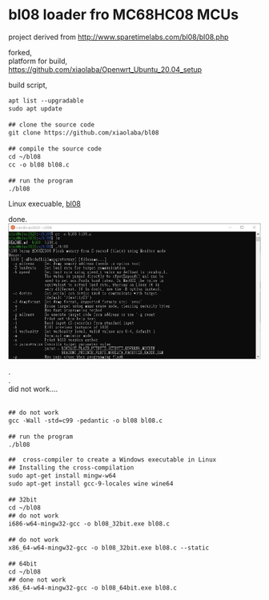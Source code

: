 # bl08 loader fro MC68HC08 MCUs

project derived from http://www.sparetimelabs.com/bl08/bl08.php



forked,   
platform for build, https://github.com/xiaolaba/Openwrt_Ubuntu_20.04_setup   

build script,
```
apt list --upgradable  
sudo apt update  

## clone the source code
git clone https://github.com/xiaolaba/bl08  

## compile the source code
cd ~/bl08
cc -o bl08 bl08.c

## run the program
./bl08

```

Linux execuable, [bl08](bl08)  

done.
![bl08.JPG](bl08.JPG)





.  
.  
did not work....  

```

## do not work
gcc -Wall -std=c99 -pedantic -o bl08 bl08.c

## run the program
./bl08
```

  
  
```
##  cross-compiler to create a Windows executable in Linux
## Installing the cross-compilation
sudo apt-get install mingw-w64
sudo apt-get install gcc-9-locales wine wine64

## 32bit
cd ~/bl08
## do not work
i686-w64-mingw32-gcc -o bl08_32bit.exe bl08.c

## do not work
x86_64-w64-mingw32-gcc -o bl08_32bit.exe bl08.c --static

## 64bit
cd ~/bl08
## done not work
x86_64-w64-mingw32-gcc -o bl08_64bit.exe bl08.c

```
